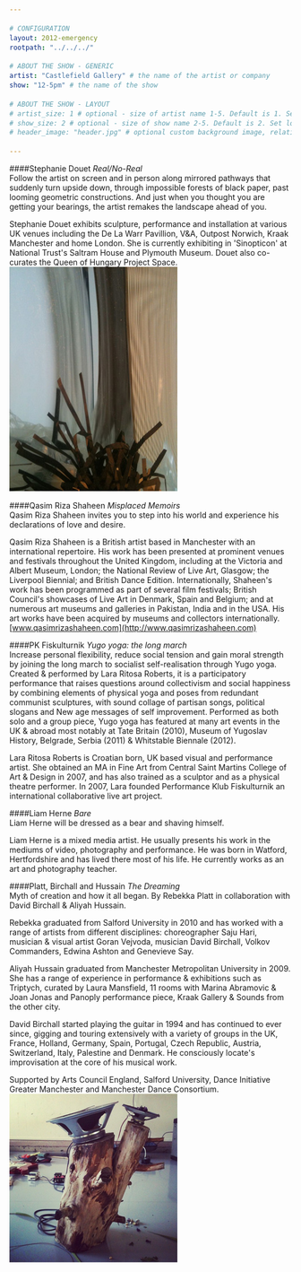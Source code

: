 ```yaml
---

# CONFIGURATION
layout: 2012-emergency
rootpath: "../../../"

# ABOUT THE SHOW - GENERIC
artist: "Castlefield Gallery" # the name of the artist or company
show: "12-5pm" # the name of the show

# ABOUT THE SHOW - LAYOUT
# artist_size: 1 # optional - size of artist name 1-5. Default is 1. Set longer names to lower values
# show_size: 2 # optional - size of show name 2-5. Default is 2. Set longer names to lower values
# header_image: "header.jpg" # optional custom background image, relative to current page

---
```


####Stephanie Douet *Real/No-Real*    
Follow the artist on screen and in person along mirrored pathways that suddenly turn upside down, through impossible forests of black paper, past looming geometric constructions. And just when you thought you are getting your bearings, the artist remakes the landscape ahead of you.    

Stephanie Douet exhibits sculpture, performance and installation at various UK venues including the De La Warr Pavillion, V&A, Outpost Norwich, Kraak Manchester and home London. She is currently exhibiting in 'Sinopticon' at National Trust's Saltram House and Plymouth Museum. Douet also co-curates the Queen of Hungary Project Space.    
![Stephanie Douet](Douet.jpg)


####Qasim Riza Shaheen	*Misplaced Memoirs*    
Qasim Riza Shaheen invites you to step into his world and experience his declarations of love and desire.    

Qasim Riza Shaheen is a British artist based in Manchester with an international repertoire. His work has been presented at prominent venues and festivals throughout the United Kingdom, including at the Victoria and Albert Museum, London; the National Review of Live Art, Glasgow; the Liverpool Biennial; and British Dance Edition. Internationally, Shaheen's work has been programmed as part of several film festivals; British Council's showcases of Live Art in Denmark, Spain and Belgium; and at numerous art museums and galleries in Pakistan, India and in the USA. His art works have been acquired by museums and collectors internationally.     
[www.qasimrizashaheen.com](http://www.qasimrizashaheen.com)    


####PK Fiskulturnik	*Yugo yoga: the long march*     
Increase personal flexibility, reduce social tension and gain moral strength by joining the long march to socialist self-realisation through Yugo yoga.  Created & performed by Lara Ritosa Roberts, it is a participatory performance that raises questions around collectivism and social happiness by combining elements of physical yoga and poses from redundant communist sculptures, with sound collage of partisan songs, political slogans and New age messages of self improvement. Performed as both solo and a group piece, Yugo yoga has featured at many art events in the UK & abroad most notably at Tate Britain (2010), Museum of Yugoslav History, Belgrade, Serbia (2011) & Whitstable Biennale (2012).    

Lara Ritosa Roberts is Croatian born, UK based visual and performance artist. She obtained an MA in Fine Art from Central Saint Martins College of Art & Design in 2007, and has also trained as a sculptor and as a physical theatre performer. In 2007, Lara founded Performance Klub Fiskulturnik an international collaborative live art project.    


####Liam Herne	*Bare*    
Liam Herne will be dressed as a bear and shaving himself.    

Liam Herne is a mixed media artist.  He usually presents his work in the mediums of video, photography and performance.  He was born in Watford, Hertfordshire and has lived there most of his life.  He currently works as an art and photography teacher.    


####Platt, Birchall and Hussain	*The Dreaming*    
Myth of creation and how it all began. By Rebekka Platt in collaboration with David Birchall & Aliyah Hussain.    

Rebekka graduated from Salford University in 2010 and has worked with a range of artists from different disciplines: choreographer Saju Hari, musician & visual artist Goran Vejvoda, musician David Birchall, Volkov Commanders, Edwina Ashton and Genevieve Say.    

Aliyah Hussain graduated from Manchester Metropolitan University in 2009. She has a range of experience in performance & exhibitions such as Triptych, curated by Laura Mansfield, 11 rooms with Marina Abramovic & Joan Jonas and Panoply performance piece, Kraak Gallery & Sounds from the other city.     

David Birchall started playing the guitar in 1994 and has continued to ever since, gigging and touring extensively with a variety of groups in the UK, France, Holland, Germany, Spain, Portugal, Czech Republic, Austria, Switzerland, Italy, Palestine and Denmark. He consciously locate's improvisation at the core of his musical work.    

Supported by Arts Council England, Salford University, Dance Initiative Greater Manchester and Manchester Dance Consortium.    
![The Dreaming](dreaming.png)